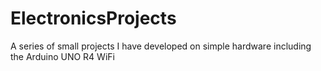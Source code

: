 # ElectronicsProjects
A series of small projects I have developed on simple hardware including the Arduino UNO R4 WiFi
